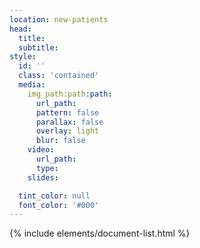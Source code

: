 ```yaml
---
location: new-patients
head:
  title:
  subtitle:
style:
  id: ''
  class: 'contained'
  media:
    img_path:path:path:
      url_path:
      pattern: false
      parallax: false
      overlay: light
      blur: false
    video:
      url_path:
      type:
    slides:

  tint_color: null
  font_color: '#000'
---
```

{% include elements/document-list.html %}
